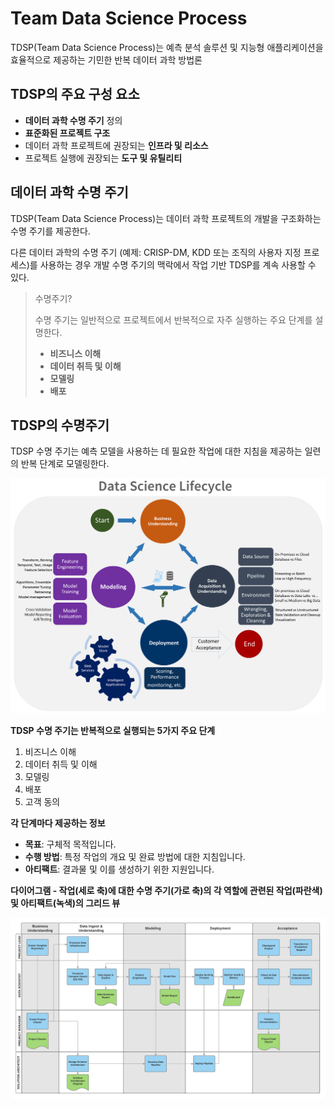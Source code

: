 # Team Data Science Process

 TDSP(Team Data Science Process)는 예측 분석 솔루션 및 지능형 애플리케이션을 효율적으로 제공하는 기민한 반복 데이터 과학 방법론



## TDSP의 주요 구성 요소

- **데이터 과학 수명 주기** 정의
- **표준화된 프로젝트 구조**
- 데이터 과학 프로젝트에 권장되는 **인프라 및 리소스**
- 프로젝트 실행에 권장되는 **도구 및 유틸리티**



## 데이터 과학 수명 주기

 TDSP(Team Data Science Process)는 데이터 과학 프로젝트의 개발을 구조화하는 수명 주기를 제공한다.

 다른 데이터 과학의 수명 주기 (예제: CRISP-DM, KDD 또는 조직의 사용자 지정 프로세스)를 사용하는 경우 개발 수명 주기의 맥락에서 작업 기반 TDSP를 계속 사용할 수 있다.

> 수명주기?
>
> 수명 주기는 일반적으로 프로젝트에서 반복적으로 자주 실행하는 주요 단계를 설명한다.
>
> - **비즈니스 이해**
> - **데이터 취득 및 이해**
> - **모델링**
> - **배포**



## TDSP의 수명주기

 TDSP 수명 주기는 예측 모델을 사용하는 데 필요한 작업에 대한 지침을 제공하는 일련의 반복 단계로 모델링한다.

![다이어그램은 비즈니스 이해, 데이터 수집/이해, 모델링 및 배포를 포함한 데이터 과학 수명 주기를 보여줍니다.](md-images/tdsp-lifecycle2.png)

**TDSP 수명 주기는 반복적으로 실행되는 5가지 주요 단계**

1. 비즈니스 이해
2. 데이터 취득 및 이해
3. 모델링
4. 배포
5. 고객 동의



**각 단계마다 제공하는 정보**

- **목표**: 구체적 목적입니다.
- **수행 방법**: 특정 작업의 개요 및 완료 방법에 대한 지침입니다.
- **아티팩트**: 결과물 및 이를 생성하기 위한 지원입니다.



**다이어그램 - 작업(세로 축)에 대한 수명 주기(가로 축)의 각 역할에 관련된 작업(파란색) 및 아티팩트(녹색)의 그리드 뷰**

[![TDSP 역할 및 작업](md-images/tdsp-tasks-by-roles.png)](https://docs.microsoft.com/ko-kr/azure/architecture/data-science-process/media/overview/tdsp-tasks-by-roles.png#lightbox)


